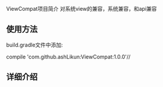 ViewCompat项目简介
    对系统view的兼容，系统兼容，和api兼容
## 使用方法

build.gradle文件中添加:

   compile 'com.github.ashLikun:ViewCompat:1.0.0'//


## 详细介绍
